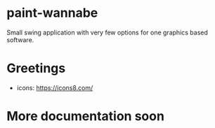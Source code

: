 # paint-wannabe
Small swing application with very few options for one graphics based software.

# Greetings
- icons: https://icons8.com/

# More documentation soon
